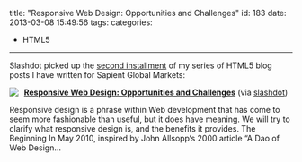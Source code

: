 title: "Responsive Web Design: Opportunities and Challenges"
id: 183
date: 2013-03-08 15:49:56
tags:
categories:
  - HTML5
---

Slashdot picked up the <a href="http://gmblog.sapient.com/?p=1243" title="Responsive Web Design">second installment</a> of my series of HTML5 blog posts I have written for Sapient Global Markets:

<!-- more -->

<div class="rpuEmbedCode">
<div class="rpuArticle rpuRepost-6eb0ddbf041fbb7d07390abfb019305e-top" style="margin:0;padding:0;">
<script src="https://1.rp-api.com/rjs/repost-article.js?3" type="text/javascript" data-cfasync="false"></script><a href="http://s.tt/1AGFr" class="rpuThumb" rel="norewrite"><img src="//img.1.rp-api.com/thumb/4534931" style="float:left;margin-right:10px;" /></a><a href="http://s.tt/1AGFr" class="rpuTitle" rel="norewrite"><strong>Responsive Web Design: Opportunities and Challenges</strong></a> (via <a href="http://s.tt/1AGFr" class="rpuHost" rel="norewrite">slashdot</a>)<p class="rpuSnip">
Responsive design is a phrase within Web development that has come to seem more fashionable than useful, but it does have meaning. We will try to clarify what responsive design is, and the benefits it provides. The Beginning In May 2010, inspired by&nbsp;John Allsopp‘s 2000 article “A Dao of Web Design&hellip;
</p>
</div>
<div style="display: none;" class="rpuBrk"><hr class="at-page-break" /></div>
<div class="rpuArticle rpuRepostMain rpuRepost-6eb0ddbf041fbb7d07390abfb019305e-bottom" style="display:none;">&nbsp;</div>
<div style="display: none;"><!-- How to customize this embed: http://www.repost.us/article-preview/#!shash=6eb0ddbf041fbb7d07390abfb019305e --></div>
</div>
